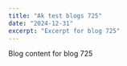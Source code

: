 ```yaml
---
title: "Ak test blogs 725"
date: "2024-12-31"
excerpt: "Excerpt for blog 725"
---
```


Blog content for blog 725